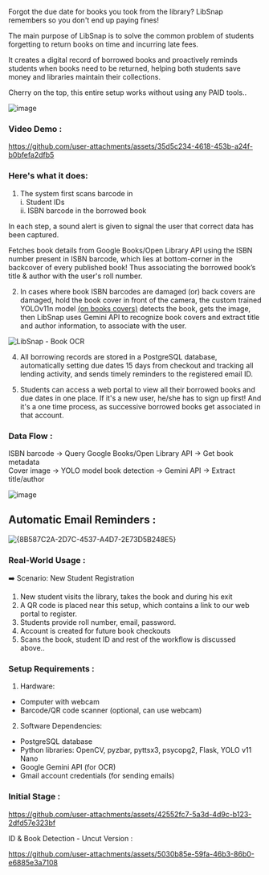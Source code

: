 Forgot the due date for books you took from the library? LibSnap remembers so you don't end up paying fines!

The main purpose of LibSnap is to solve the common problem of students forgetting to return books on time and incurring late fees.

It creates a digital record of borrowed books and proactively reminds students when books need to be returned, helping both students save money and libraries maintain their collections.

Cherry on the top, this entire setup works without using any PAID tools.. 

![image](https://github.com/user-attachments/assets/c92278ca-332b-4c15-968f-e4f2f208512e)

### Video Demo :

https://github.com/user-attachments/assets/35d5c234-4618-453b-a24f-b0bfefa2dfb5

### Here's what it does:

1. The system first scans barcode in <br>
    i. Student IDs <br>
   ii. ISBN barcode in the borrowed book

In each step, a sound alert is given to signal the user that correct data has been captured.

Fetches book details from Google Books/Open Library API using the ISBN number present in ISBN barcode, which lies at bottom-corner in the backcover of every published book! Thus associating the borrowed book’s title & author with the user's roll number.

2. In cases where book ISBN barcodes are damaged (or) back covers are damaged, hold the book cover in front of the camera, the custom trained YOLOv11n model [(on books covers)](https://colab.research.google.com/drive/11phX3oV7EO5itm9awyoucHTpt3-groo8) detects the book, gets the image, then LibSnap uses Gemini API to recognize book covers and extract title and author information, to associate with the user.

![LibSnap - Book OCR](https://github.com/user-attachments/assets/02ded859-0c8c-404e-9a2d-69f3779be9b7)

4. All borrowing records are stored in a PostgreSQL database, automatically setting due dates 15 days from checkout and tracking all lending activity, and sends timely reminders to the registered email ID.

5. Students can access a web portal to view all their borrowed books and due dates in one place. If it's a new user, he/she has to sign up first! And it's a one time process, as successive borrowed books get associated in that account.

### Data Flow :

ISBN barcode → Query Google Books/Open Library API → Get book metadata <br>
Cover image → YOLO model book detection → Gemini API → Extract title/author

![image](https://github.com/user-attachments/assets/c1c18432-9b83-4e5c-8dde-e8b9d8677b30)

## Automatic Email Reminders :
![{8B587C2A-2D7C-4537-A4D7-2E73D5B248E5}](https://github.com/user-attachments/assets/85a31541-7512-4607-bf7f-d9a124a638c6)

### Real-World Usage :

➡️ Scenario: New Student Registration

1. New student visits the library, takes the book and during his exit
2. A QR code is placed near this setup, which contains a link to our web portal to register.
3. Students provide roll number, email, password.
4. Account is created for future book checkouts
5. Scans the book, student ID and rest of the workflow is discussed above..

### Setup Requirements :

1.  Hardware: 
   - Computer with webcam
   - Barcode/QR code scanner (optional, can use webcam)

2.  Software Dependencies: 
   - PostgreSQL database
   - Python libraries: OpenCV, pyzbar, pyttsx3, psycopg2, Flask, YOLO v11 Nano
   - Google Gemini API (for OCR)
   - Gmail account credentials (for sending emails)


### Initial Stage :

https://github.com/user-attachments/assets/42552fc7-5a3d-4d9c-b123-2dfd57e323bf



ID & Book Detection - Uncut Version : 

https://github.com/user-attachments/assets/5030b85e-59fa-46b3-86b0-e6885e3a7108

